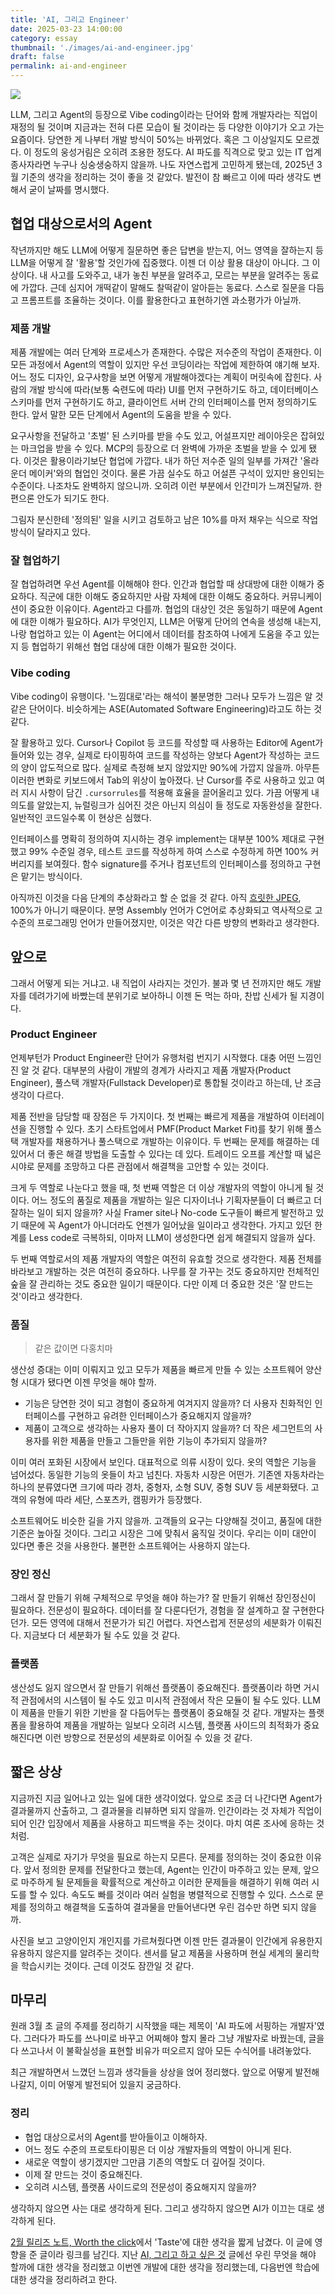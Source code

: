 ```yaml
---
title: 'AI, 그리고 Engineer'
date: 2025-03-23 14:00:00
category: essay
thumbnail: './images/ai-and-engineer.jpg'
draft: false
permalink: ai-and-engineer
---
```


![](./images/ai-and-engineer.jpg)

LLM, 그리고 Agent의 등장으로 Vibe coding이라는 단어와 함께 개발자라는 직업이 재정의 될 것이며 지금과는 전혀 다른 모습이 될 것이라는 등 다양한 이야기가 오고 가는 요즘이다. 당연한 게 나부터 개발 방식이 50%는 바뀌었다. 혹은 그 이상일지도 모르겠다. 이 정도의 웅성거림은 오히려 조용한 정도다. AI 파도를 직격으로 맞고 있는 IT 업계 종사자라면 누구나 싱숭생숭하지 않을까. 나도 자연스럽게 고민하게 됐는데, 2025년 3월 기준의 생각을 정리하는 것이 좋을 것 같았다. 발전이 참 빠르고 이에 따라 생각도 변해서 굳이 날짜를 명시했다.

## 협업 대상으로서의 Agent
작년까지만 해도 LLM에 어떻게 질문하면 좋은 답변을 받는지, 어느 영역을 잘하는지 등 LLM을 어떻게 잘 '활용'할 것인가에 집중했다. 이젠 더 이상 활용 대상이 아니다. 그 이상이다. 내 사고를 도와주고, 내가 놓친 부분을 알려주고, 모르는 부분을 알려주는 동료에 가깝다. 근데 심지어 개떡같이 말해도 찰떡같이 알아듣는 동료다. 스스로 질문을 다듬고 프롬프트를 조율하는 것이다. 이를 활용한다고 표현하기엔 과소평가가 아닐까.

### 제품 개발
제품 개발에는 여러 단계와 프로세스가 존재한다. 수많은 저수준의 작업이 존재한다. 이 모든 과정에서 Agent의 역할이 있지만 우선 코딩이라는 작업에 제한하여 얘기해 보자. 어느 정도 디자인, 요구사항을 보면 어떻게 개발해야겠다는 계획이 머릿속에 잡힌다. 사람의 개발 방식에 따라(보통 숙련도에 따라) UI를 먼저 구현하기도 하고, 데이터베이스 스키마를 먼저 구현하기도 하고, 클라이언트 서버 간의 인터페이스를 먼저 정의하기도 한다. 앞서 말한 모든 단계에서 Agent의 도움을 받을 수 있다.

요구사항을 전달하고 '초벌' 된 스키마를 받을 수도 있고, 어설프지만 레이아웃은 잡혀있는 마크업을 받을 수 있다. MCP의 등장으로 더 완벽에 가까운 초벌을 받을 수 있게 됐다. 이것은 활용이라기보단 협업에 가깝다. 내가 하던 저수준 일의 일부를 가져간 '올라운더 메이커'와의 협업인 것이다. 물론 가끔 실수도 하고 어설픈 구석이 있지만 용인되는 수준이다. 나조차도 완벽하지 않으니까. 오히려 이런 부분에서 인간미가 느껴진달까. 한편으론 안도가 되기도 한다.

그림자 분신한테 '정의된' 일을 시키고 검토하고 남은 10%를 마저 채우는 식으로 작업 방식이 달라지고 있다. 

### 잘 협업하기
잘 협업하려면 우선 Agent를 이해해야 한다. 인간과 협업할 때 상대방에 대한 이해가 중요하다. 직군에 대한 이해도 중요하지만 사람 자체에 대한 이해도 중요하다. 커뮤니케이션이 중요한 이유이다. Agent라고 다를까. 협업의 대상인 것은 동일하기 때문에 Agent에 대한 이해가 필요하다. AI가 무엇인지, LLM은 어떻게 단어의 연속을 생성해 내는지, 나랑 협업하고 있는 이 Agent는 어디에서 데이터를 참조하여 나에게 도움을 주고 있는지 등 협업하기 위해선 협업 대상에 대한 이해가 필요한 것이다.

### Vibe coding
Vibe coding이 유행이다. '느낌대로'라는 해석이 불분명한 그러나 모두가 느낌은 알 것 같은 단어이다. 비슷하게는 ASE(Automated Software Engineering)라고도 하는 것 같다.

잘 활용하고 있다. Cursor나 Copilot 등 코드를 작성할 때 사용하는 Editor에 Agent가 들어와 있는 경우, 실제로 타이핑하여 코드를 작성하는 양보다 Agent가 작성하는 코드의 양이 압도적으로 많다. 실제로 측정해 보지 않았지만 90%에 가깝지 않을까. 아무튼 이러한 변화로 키보드에서 Tab의 위상이 높아졌다. 난 Cursor를 주로 사용하고 있고 여러 지시 사항이 담긴 `.cursorrules`를 적용해 효율을 끌어올리고 있다. 가끔 어떻게 내 의도를 알았는지, 뉴럴링크가 심어진 것은 아닌지 의심이 들 정도로 자동완성을 잘한다. 일반적인 코드일수록 이 현상은 심했다.

인터페이스를 명확히 정의하여 지시하는 경우 implement는 대부분 100% 제대로 구현했고 99% 수준일 경우, 테스트 코드를 작성하게 하여 스스로 수정하게 하면 100% 커버리지를 보여줬다. 함수 signature를 주거나 컴포넌트의 인터페이스를 정의하고 구현은 맡기는 방식이다.

아직까진 이것을 다음 단계의 추상화라고 할 순 없을 것 같다. 아직 [흐릿한 JPEG](https://www.newyorker.com/tech/annals-of-technology/chatgpt-is-a-blurry-jpeg-of-the-web), 100%가 아니기 때문이다. 분명 Assembly 언어가 C언어로 추상화되고 역사적으로 고수준의 프로그래밍 언어가 만들어졌지만, 이것은 약간 다른 방향의 변화라고 생각한다.

## 앞으로
그래서 어떻게 되는 거냐고. 내 직업이 사라지는 것인가. 불과 몇 년 전까지만 해도 개발자를 데려가기에 바빴는데 분위기로 보아하니 이젠 돈 먹는 하마, 찬밥 신세가 될 지경이다.

### Product Engineer
언제부턴가 Product Engineer란 단어가 유행처럼 번지기 시작했다. 대충 어떤 느낌인진 알 것 같다. 대부분의 사람이 개발의 경계가 사라지고 제품 개발자(Product Engineer), 풀스택 개발자(Fullstack Developer)로 통합될 것이라고 하는데, 난 조금 생각이 다르다.

제품 전반을 담당할 때 장점은 두 가지이다. 첫 번째는 빠르게 제품을 개발하여 이터레이션을 진행할 수 있다. 초기 스타트업에서 PMF(Product Market Fit)를 찾기 위해 풀스택 개발자를 채용하거나 풀스택으로 개발하는 이유이다. 두 번째는 문제를 해결하는 데 있어서 더 좋은 해결 방법을 도출할 수 있다는 데 있다. 트레이드 오프를 계산할 때 넓은 시야로 문제를 조망하고 다른 관점에서 해결책을 고안할 수 있는 것이다.

크게 두 역할로 나눈다고 했을 때, 첫 번째 역할은 더 이상 개발자의 역할이 아니게 될 것이다. 어느 정도의 품질로 제품을 개발하는 일은 디자이너나 기획자분들이 더 빠르고 더 잘하는 일이 되지 않을까? 사실 Framer site나 No-code 도구들이 빠르게 발전하고 있기 때문에 꼭 Agent가 아니더라도 언젠가 일어났을 일이라고 생각한다. 가지고 있던 한계를 Less code로 극복하되, 이마저 LLM이 생성한다면 쉽게 해결되지 않을까 싶다.

두 번째 역할로서의 제품 개발자의 역할은 여전히 유효할 것으로 생각한다. 제품 전체를 바라보고 개발하는 것은 여전히 중요하다. 나무를 잘 가꾸는 것도 중요하지만 전체적인 숲을 잘 관리하는 것도 중요한 일이기 때문이다. 다만 이제 더 중요한 것은 '잘 만드는 것'이라고 생각한다.

### 품질
> 같은 값이면 다홍치마

생산성 증대는 이미 이뤄지고 있고 모두가 제품을 빠르게 만들 수 있는 소프트웨어 양산형 시대가 됐다면 이젠 무엇을 해야 할까.
- 기능은 당연한 것이 되고 경험이 중요하게 여겨지지 않을까? 더 사용자 친화적인 인터페이스를 구현하고 유려한 인터페이스가 중요해지지 않을까?
- 제품이 고객으로 생각하는 사용자 풀이 더 작아지지 않을까? 더 작은 세그먼트의 사용자를 위한 제품을 만들고 그들만을 위한 기능이 추가되지 않을까?

이미 여러 포화된 시장에서 보인다. 대표적으로 의류 시장이 있다. 옷의 역할은 기능을 넘어섰다. 동일한 기능의 옷들이 차고 넘친다. 자동차 시장은 어떤가. 기존엔 자동차라는 하나의 분류였다면 크기에 따라 경차, 중형자, 소형 SUV, 중형 SUV 등 세분화됐다. 고객의 유형에 따라 세단, 스포츠카, 캠핑카가 등장했다.

소프트웨어도 비슷한 길을 가지 않을까. 고객들의 요구는 다양해질 것이고, 품질에 대한 기준은 높아질 것이다. 그리고 시장은 그에 맞춰서 움직일 것이다. 우리는 이미 대안이 있다면 좋은 것을 사용한다. 불편한 소프트웨어는 사용하지 않는다.

### 장인 정신
그래서 잘 만들기 위해 구체적으로 무엇을 해야 하는가? 잘 만들기 위해선 장인정신이 필요하다. 전문성이 필요하다. 데이터를 잘 다룬다던가, 경험을 잘 설계하고 잘 구현한다던가. 모든 영역에 대해서 전문가가 되긴 어렵다. 자연스럽게 전문성의 세분화가 이뤄진다. 지금보다 더 세분화가 될 수도 있을 것 같다.

### 플랫폼
생산성도 잃지 않으면서 잘 만들기 위해선 플랫폼이 중요해진다. 플랫폼이라 하면 거시적 관점에서의 시스템이 될 수도 있고 미시적 관점에서 작은 모듈이 될 수도 있다. LLM이 제품을 만들기 위한 기반을 잘 다듬어두는 플랫폼이 중요해질 것 같다. 개발자는 플랫폼을 활용하여 제품을 개발하는 일보다 오히려 시스템, 플랫폼 사이드의 최적화가 중요해진다면 이런 방향으로 전문성의 세분화로 이어질 수 있을 것 같다.

## 짧은 상상
지금까진 지금 일어나고 있는 일에 대한 생각이었다. 앞으로 조금 더 나간다면 Agent가 결과물까지 산출하고, 그 결과물을 리뷰하면 되지 않을까. 인간이라는 것 자체가 직업이 되어 인간 입장에서 제품을 사용하고 피드백을 주는 것이다. 마치 여론 조사에 응하는 것처럼.

고객은 실제로 자기가 무엇을 필요로 하는지 모른다. 문제를 정의하는 것이 중요한 이유다. 앞서 정의한 문제를 전달한다고 했는데, Agent는 인간이 마주하고 있는 문제, 앞으로 마주하게 될 문제들을 확률적으로 계산하고 이러한 문제들을 해결하기 위해 여러 시도를 할 수 있다. 속도도 빠를 것이라 여러 실험을 병렬적으로 진행할 수 있다. 스스로 문제를 정의하고 해결책을 도출하여 결과물을 만들어낸다면 우린 검수만 하면 되지 않을까. 

사진을 보고 고양이인지 개인지를 가르쳐줬다면 이젠 만든 결과물이 인간에게 유용한지 유용하지 않은지를 알려주는 것이다. 센서를 달고 제품을 사용하며 현실 세계의 물리학을 학습시키는 것이다. 근데 이것도 잠깐일 것 같다.

## 마무리
원래 3월 초 글의 주제를 정리하기 시작했을 때는 제목이 'AI 파도에 서핑하는 개발자'였다. 그러다가 파도를 쓰나미로 바꾸고 어찌해야 할지 몰라 그냥 개발자로 바꿨는데, 글을 다 쓰고나서 이 불확실성을 표현할 비유가 떠오르지 않아 모든 수식어를 내려놓았다.

최근 개발하면서 느꼈던 느낌과 생각들을 상상을 얹어 정리했다. 앞으로 어떻게 발전해 나갈지, 이미 어떻게 발전되어 있을지 궁금하다.

### 정리
- 협업 대상으로서의 Agent를 받아들이고 이해하자.
- 어느 정도 수준의 프로토타이핑은 더 이상 개발자들의 역할이 아니게 된다.
- 새로운 역할이 생기겠지만 그만큼 기존의 역할도 더 깊어질 것이다.
- 이제 잘 만드는 것이 중요해진다.
- 오히려 시스템, 플랫폼 사이드로의 전문성이 중요해지지 않을까?

생각하지 않으면 사는 대로 생각하게 된다. 그리고 생각하지 않으면 AI가 이끄는 대로 생각하게 된다.

[2월 릴리즈 노트, Worth the click](https://jbee.io/articles/essay/release-note-2025-02#worth-the-click)에서 'Taste'에 대한 생각을 짧게 남겼다. 이 글에 영향을 준 글이라 링크를 남긴다. 지난 [AI, 그리고 하고 싶은 것](https://jbee.io/articles/essay/what-i-want-to-do-and-ai) 글에선 우린 무엇을 해야 할까에 대한 생각을 정리했고 이번엔 개발에 대한 생각을 정리했는데, 다음번엔 학습에 대한 생각을 정리하려고 한다.
